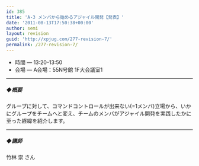```yaml
---
id: 385
title: 'A-3 メンバから始めるアジャイル開発【発表】'
date: '2011-08-13T17:50:38+00:00'
author: semi
layout: revision
guid: 'http://xpjug.com/277-revision-7/'
permalink: /277-revision-7/
---
```


- 時間 — 13:20-13:50
- 会場 — A会場：55N号館 1F大会議室1

---

##### ◆概要

グループに対して、コマンドコントロールが出来ない(=1メンバ)立場から、いかにグループをチームへと変え、チームのメンバがアジャイル開発を実践したかに至った経緯を紹介します。

---

##### ◆講師

竹林 崇 さん